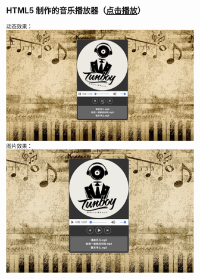 ## HTML5 制作的音乐播放器（[点击播放](http://logcc.cc/Musicplayer/musicplayer.html)）
动态效果：
![alt text](https://github.com/UAustin/Musicplayer/blob/gh-pages/img/Demo.gif)
图片效果：
![alt text](https://github.com/UAustin/Musicplayer/blob/gh-pages/img/photo.png)
